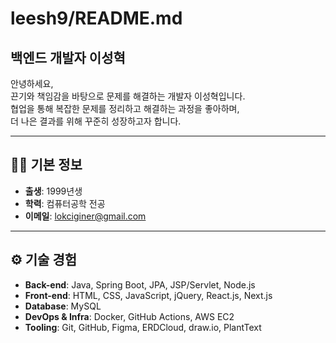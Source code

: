 # leesh9/README.md

## 백엔드 개발자 이성혁

안녕하세요,  
끈기와 책임감을 바탕으로 문제를 해결하는 개발자 이성혁입니다.  
협업을 통해 복잡한 문제를 정리하고 해결하는 과정을 좋아하며,  
더 나은 결과를 위해 꾸준히 성장하고자 합니다.

---

## 🧑‍💻 기본 정보

- **출생**: 1999년생  
- **학력**: 컴퓨터공학 전공
- **이메일**: lokciginer@gmail.com 
---

## ⚙️ 기술 경험

- **Back-end**: Java, Spring Boot, JPA, JSP/Servlet, Node.js  
- **Front-end**: HTML, CSS, JavaScript, jQuery, React.js, Next.js  
- **Database**: MySQL  
- **DevOps & Infra**: Docker, GitHub Actions, AWS EC2  
- **Tooling**: Git, GitHub, Figma, ERDCloud, draw.io, PlantText
